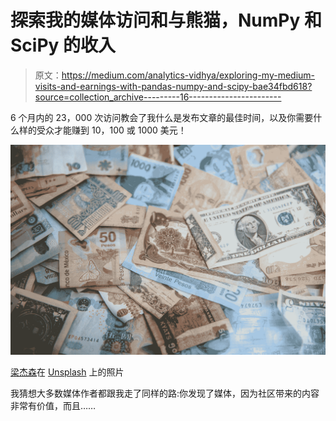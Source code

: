 # 探索我的媒体访问和与熊猫，NumPy 和 SciPy 的收入

> 原文：<https://medium.com/analytics-vidhya/exploring-my-medium-visits-and-earnings-with-pandas-numpy-and-scipy-bae34fbd618?source=collection_archive---------16----------------------->

6 个月内的 23，000 次访问教会了我什么是发布文章的最佳时间，以及你需要什么样的受众才能赚到 10，100 或 1000 美元！

![](img/46af1fd19ea60f14d18962afeb5a4cfb.png)

[梁杰森](https://unsplash.com/@ninjason?utm_source=medium&utm_medium=referral)在 [Unsplash](https://unsplash.com?utm_source=medium&utm_medium=referral) 上的照片

我猜想大多数媒体作者都跟我走了同样的路:你发现了媒体，因为社区带来的内容非常有价值，而且……